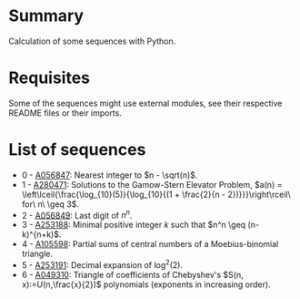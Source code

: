 # Summary
Calculation of some sequences with Python.

# Requisites
Some of the sequences might use external modules, see their respective README files or their imports.

# List of sequences
- 0 - [A056847](https://oeis.org/A056847): Nearest integer to $n - \sqrt(n)$.
- 1 - [A280471](https://oeis.org/A280471): Solutions to the Gamow-Stern Elevator Problem, $a(n) = \left\lceil{\frac{\log_{10}(5)}{\log_{10}{(1 + \frac{2}{n - 2})}}}\right\rceil\ for\ n\ \geq 3$.
- 2 - [A056849](https://oeis.org/A056849): Last digit of $n^n$.
- 3 - [A253188](https://oeis.org/A253188): Minimal positive integer $k$ such that $n^n \geq (n-k)^{n+k)$.
- 4 - [A105598](https://oeis.org/A105598): Partial sums of central numbers of a Moebius-binomial triangle.
- 5 - [A253191](https://oeis.org/A253191): Decimal expansion of $\log^2(2)$.
- 6 - [A049310](https://oeis.org/A049310): Triangle of coefficients of Chebyshev's $S(n, x):=U(n,\frac{x}{2})$ polynomials (exponents in increasing order). 

